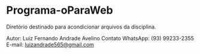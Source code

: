# Programa-oParaWeb
Diretório destinado para acondicionar arquivos da disciplina.

Autor: Luiz Fernando Andrade Avelino
Contato WhatsApp: (93) 99233-2355
E-mail: luizandrade565@gmail.com
